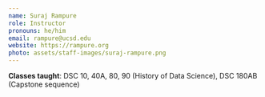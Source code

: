 ```yaml
---
name: Suraj Rampure
role: Instructor
pronouns: he/him
email: rampure@ucsd.edu
website: https://rampure.org
photo: assets/staff-images/suraj-rampure.png
---
```

**Classes taught**: DSC 10, 40A, 80, 90 (History of Data Science), DSC 180AB (Capstone sequence)